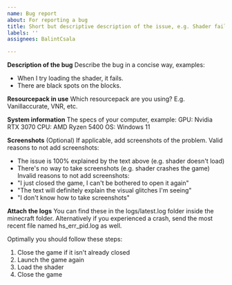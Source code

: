 ```yaml
---
name: Bug report
about: For reporting a bug
title: Short but descriptive description of the issue, e.g. Shader fails to load
labels: ''
assignees: BalintCsala

---
```


**Description of the bug**
Describe the bug in a concise way, examples:
- When I try loading the shader, it fails.
- There are black spots on the blocks.

**Resourcepack in use**
Which resourcepack are you using? E.g. Vanillaccurate, VNR, etc.

**System information**
The specs of your computer, example:
GPU: Nvidia RTX 3070
CPU: AMD Ryzen 5400
OS: Windows 11

**Screenshots**
(Optional)
If applicable, add screenshots of the problem.
Valid reasons to not add screenshots:
- The issue is 100% explained by the text above (e.g. shader doesn't load)
- There's no way to take screenshots (e.g. shader crashes the game)
Invalid reasons to not add screenshots:
- "I just closed the game, I can't be bothered to open it again"
- "The text will definitely explain the visual glitches I'm seeing"
- "I don't know how to take screenshots"

**Attach the logs**
You can find these in the logs/latest.log folder inside the minecraft folder. Alternatively if you experienced a crash, send the most recent file named hs_err_pid<some number>.log as well.

Optimally you should follow these steps:
1. Close the game if it isn't already closed
2. Launch the game again
3. Load the shader
4. Close the game
